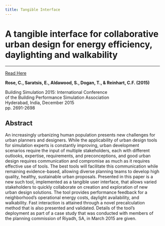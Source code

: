 ```yaml
---
title: Tangible Interface
---
```


# A tangible interface for collaborative urban design for energy efficiency, daylighting and walkability

---

[Read Here]()

**Rose, C., Saratsis, E., Aldawood, S., Dogan, T., & Reinhart, C.F. (2015)**

Building Simulation 2015: International Conference <br/>
of the Building Performance Simulation Association <br/>
Hyderabad, India, December 2015 <br/>
pp. 2691-2698


## Abstract

An increasingly urbanizing human population presents new challenges for urban planners and designers. While the applicability of urban design tools for simulation experts is constantly improving, urban development scenarios require the input of multiple stakeholders, each with different outlooks, expertise, requirements, and preconceptions, and good urban design requires communication and compromise as much as it requires effective use of tools. The best tools will facilitate this communication while remaining evidence-based, allowing diverse planning teams to develop high quality, healthy, sustainable urban proposals. Presented in this paper is a new such tool, implemented as a tangible user interface, that allows varied stakeholders to quickly collaborate on creation and exploration of new urban design solutions. The tool provides performance feedback for a neighborhood’s operational energy costs, daylight availability, and walkability. Fast interaction is attained through a novel precalculation method that is also presented and validated. Details of the tool’s deployment as part of a case study that was conducted with members of the planning commission of Riyadh, SA, in March 2015 are given.
